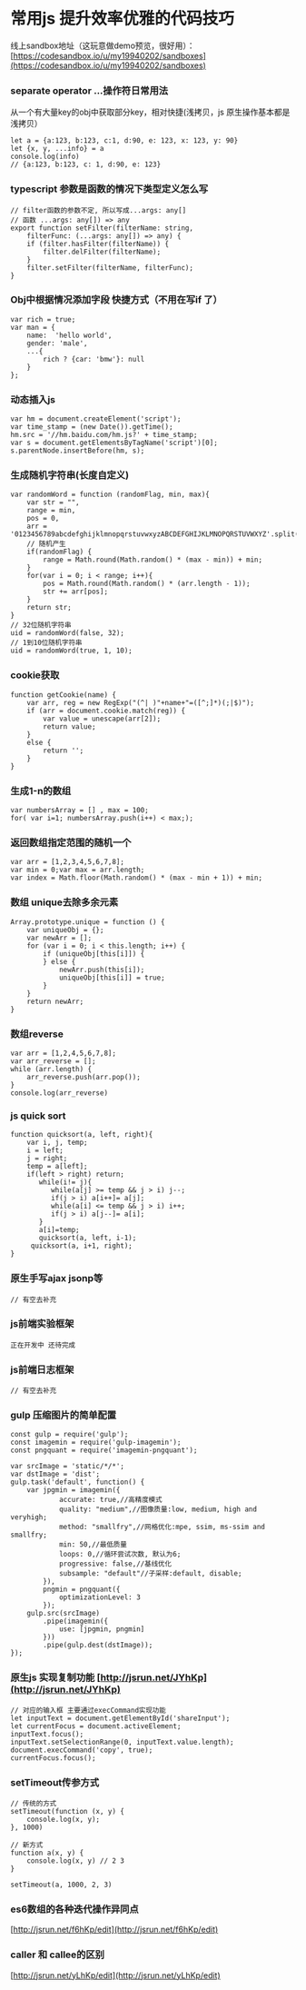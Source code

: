# 常用js 提升效率优雅的代码技巧

线上sandbox地址（这玩意做demo预览，很好用）：[https://codesandbox.io/u/my19940202/sandboxes](https://codesandbox.io/u/my19940202/sandboxes)

### separate operator ...操作符日常用法

从一个有大量key的obj中获取部分key，相对快捷\(浅拷贝，js 原生操作基本都是浅拷贝）

```
let a = {a:123, b:123, c:1, d:90, e: 123, x: 123, y: 90}
let {x, y, ...info} = a
console.log(info)
// {a:123, b:123, c: 1, d:90, e: 123}
```



### typescript 参数是函数的情况下类型定义怎么写

```
// filter函数的参数不定, 所以写成...args: any[]
// 函数 ...args: any[]) => any
export function setFilter(filterName: string,
    filterFunc: (...args: any[]) => any) {
    if (filter.hasFilter(filterName)) {
        filter.delFilter(filterName);
    }
    filter.setFilter(filterName, filterFunc);
}
```

### Obj中根据情况添加字段 快捷方式（不用在写if 了）

```
var rich = true; 
var man = {
    name:  'hello world',
    gender: 'male',
    ...{
        rich ? {car: 'bmw'}: null
    }
};
```

### 动态插入js

```
var hm = document.createElement('script');
var time_stamp = (new Date()).getTime();
hm.src = '//hm.baidu.com/hm.js?' + time_stamp;
var s = document.getElementsByTagName('script')[0];
s.parentNode.insertBefore(hm, s);
```

### 生成随机字符串\(长度自定义\)

```
var randomWord = function (randomFlag, min, max){
    var str = "",
    range = min,
    pos = 0,
    arr = '0123456789abcdefghijklmnopqrstuvwxyzABCDEFGHIJKLMNOPQRSTUVWXYZ'.split('');
    // 随机产生
    if(randomFlag) {
        range = Math.round(Math.random() * (max - min)) + min;
    }
    for(var i = 0; i < range; i++){
        pos = Math.round(Math.random() * (arr.length - 1));
        str += arr[pos];
    }
    return str;
}
// 32位随机字符串
uid = randomWord(false, 32);
// 1到10位随机字符串
uid = randomWord(true, 1, 10);
```

### cookie获取

```
function getCookie(name) {
    var arr, reg = new RegExp("(^| )"+name+"=([^;]*)(;|$)");
    if (arr = document.cookie.match(reg)) {
        var value = unescape(arr[2]);
        return value;
    }
    else {
        return '';
    }
}
```

### 生成1-n的数组

```
var numbersArray = [] , max = 100;
for( var i=1; numbersArray.push(i++) < max;);
```

### 返回数组指定范围的随机一个

```
var arr = [1,2,3,4,5,6,7,8];
var min = 0;var max = arr.length;
var index = Math.floor(Math.random() * (max - min + 1)) + min;
```

### 数组 unique去除多余元素

```
Array.prototype.unique = function () {
    var uniqueObj = {};
    var newArr = [];
    for (var i = 0; i < this.length; i++) {
        if (uniqueObj[this[i]]) {
        } else {
            newArr.push(this[i]);
            uniqueObj[this[i]] = true;
        }
    }
    return newArr;
}
```

### 数组reverse

```
var arr = [1,2,4,5,6,7,8];
var arr_reverse = [];
while (arr.length) {
    arr_reverse.push(arr.pop());    
}
console.log(arr_reverse)
```

### js quick sort

```
function quicksort(a, left, right){
    var i, j, temp;
    i = left;
    j = right;
    temp = a[left];
    if(left > right) return;
       while(i!= j){
          while(a[j] >= temp && j > i) j--;
          if(j > i) a[i++]= a[j];
          while(a[i] <= temp && j > i) i++;
          if(j > i) a[j--]= a[i];
       }
       a[i]=temp;
       quicksort(a, left, i-1);
     quicksort(a, i+1, right);
}
```

### 原生手写ajax jsonp等

```
// 有空去补充
```

### js前端实验框架

```
正在开发中 还待完成
```

### js前端日志框架

```
// 有空去补充
```

### gulp 压缩图片的简单配置

```
const gulp = require('gulp');
const imagemin = require('gulp-imagemin');
const pngquant = require('imagemin-pngquant');

var srcImage = 'static/*/*';
var dstImage = 'dist';
gulp.task('default', function() {
    var jpgmin = imagemin({
            accurate: true,//高精度模式
            quality: "medium",//图像质量:low, medium, high and veryhigh;
            method: "smallfry",//网格优化:mpe, ssim, ms-ssim and smallfry;
            min: 50,//最低质量
            loops: 0,//循环尝试次数, 默认为6;
            progressive: false,//基线优化
            subsample: "default"//子采样:default, disable;
        }),
        pngmin = pngquant({
            optimizationLevel: 3
        });
    gulp.src(srcImage)
        .pipe(imagemin({
            use: [jpgmin, pngmin]
        }))
        .pipe(gulp.dest(dstImage));
});
```

### 原生js 实现复制功能 [http://jsrun.net/JYhKp](http://jsrun.net/JYhKp)

```
// 对应的输入框 主要通过execCommand实现功能
let inputText = document.getElementById('shareInput');
let currentFocus = document.activeElement;
inputText.focus();
inputText.setSelectionRange(0, inputText.value.length);
document.execCommand('copy', true);
currentFocus.focus();
```

### setTimeout传参方式

```
// 传统的方式
setTimeout(function (x, y) {
    console.log(x, y);
}, 1000)

// 新方式
function a(x, y) {
    console.log(x, y) // 2 3
}

setTimeout(a, 1000, 2, 3)
```

### es6数组的各种迭代操作异同点

[http://jsrun.net/f6hKp/edit](http://jsrun.net/f6hKp/edit)

### caller 和 callee的区别

[http://jsrun.net/yLhKp/edit](http://jsrun.net/yLhKp/edit)

